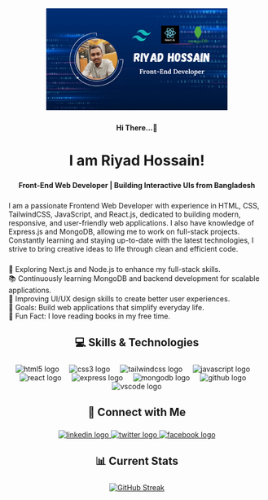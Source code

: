 <div align="center">
  <img height="200" src="https://github.com/riyadhossain565/riyadhossain565/blob/main/git-banner-1.png"  />
</div>

###

<h4 align="center">Hi There...👋</h4>

###

<h1 align="center">I am Riyad Hossain!</h1>

###

<h4 align="center">Front-End Web Developer | Building Interactive UIs from Bangladesh</h4>

###

<p align="left">I am a passionate Frontend Web Developer with experience in HTML, CSS, TailwindCSS, JavaScript, and React.js, dedicated to building modern, responsive, and user-friendly web applications. I also have knowledge of Express.js and MongoDB, allowing me to work on full-stack projects. Constantly learning and staying up-to-date with the latest technologies, I strive to bring creative ideas to life through clean and efficient code.</p>

###

<p align="left">🚀 Exploring Next.js and Node.js to enhance my full-stack skills.<br>📚 Continuously learning MongoDB and backend development for scalable applications.<br>🔧 Improving UI/UX design skills to create better user experiences.<br>🎯 Goals: Build web applications that simplify everyday life.<br>🎲 Fun Fact: I love reading books in my free time.</p>

###

<h2 align="center">💻 Skills & Technologies</h2>

###

<div align="center">
  <img src="https://cdn.jsdelivr.net/gh/devicons/devicon/icons/html5/html5-original.svg" height="40" alt="html5 logo"  />
  <img width="12" />
  <img src="https://cdn.jsdelivr.net/gh/devicons/devicon/icons/css3/css3-original.svg" height="40" alt="css3 logo"  />
  <img width="12" />
  <img src="https://cdn.simpleicons.org/tailwindcss/06B6D4" height="40" alt="tailwindcss logo"  />
  <img width="12" />
  <img src="https://cdn.jsdelivr.net/gh/devicons/devicon/icons/javascript/javascript-original.svg" height="40" alt="javascript logo"  />
  <img width="12" />
  <img src="https://cdn.jsdelivr.net/gh/devicons/devicon/icons/react/react-original.svg" height="40" alt="react logo"  />
  <img width="12" />
  <img src="https://skillicons.dev/icons?i=express" height="40" alt="express logo"  />
  <img width="12" />
  <img src="https://cdn.jsdelivr.net/gh/devicons/devicon/icons/mongodb/mongodb-original.svg" height="40" alt="mongodb logo"  />
  <img width="12" />
  <img src="https://skillicons.dev/icons?i=github" height="40" alt="github logo"  />
  <img width="12" />
  <img src="https://cdn.jsdelivr.net/gh/devicons/devicon/icons/vscode/vscode-original.svg" height="40" alt="vscode logo"  />
</div>

###

<h2 align="center">📩 Connect with Me</h2>

###

<div align="center">
  <a href="https://www.linkedin.com/in/riyad-hossain-996515164/" target="_blank">
    <img src="https://raw.githubusercontent.com/maurodesouza/profile-readme-generator/master/src/assets/icons/social/linkedin/default.svg" width="52" height="40" alt="linkedin logo"  />
  </a>
  <a href="https://x.com/Riadhos58623033" target="_blank">
    <img src="https://raw.githubusercontent.com/maurodesouza/profile-readme-generator/master/src/assets/icons/social/twitter/default.svg" width="52" height="40" alt="twitter logo"  />
  </a>
  <a href="https://www.facebook.com/riad.hossain.01/" target="_blank">
    <img src="https://raw.githubusercontent.com/maurodesouza/profile-readme-generator/master/src/assets/icons/social/facebook/default.svg" width="52" height="40" alt="facebook logo"  />
  </a>
</div>

###

<h2 align="center">📊 Current Stats</h2>

###

<div align="center">
  <a href="https://git.io/streak-stats">
    <img src="https://nirzak-streak-stats.vercel.app?user=riyadhossain565&theme=dark" alt="GitHub Streak" />
  </a>
</div>
